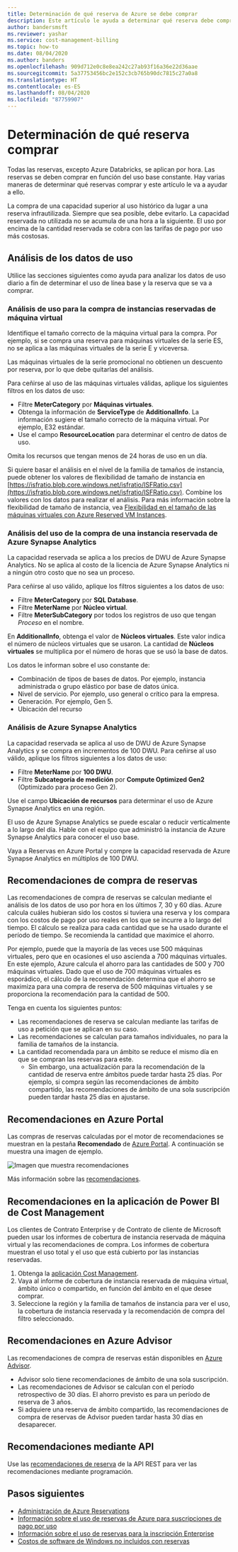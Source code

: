 ```yaml
---
title: Determinación de qué reserva de Azure se debe comprar
description: Este artículo le ayuda a determinar qué reserva debe comprar.
author: bandersmsft
ms.reviewer: yashar
ms.service: cost-management-billing
ms.topic: how-to
ms.date: 08/04/2020
ms.author: banders
ms.openlocfilehash: 909d712e0c8e8ea242c27ab93f16a36e22d36aae
ms.sourcegitcommit: 5a37753456bc2e152c3cb765b90dc7815c27a0a8
ms.translationtype: HT
ms.contentlocale: es-ES
ms.lasthandoff: 08/04/2020
ms.locfileid: "87759907"
---
```

# <a name="determine-what-reservation-to-purchase"></a>Determinación de qué reserva comprar

Todas las reservas, excepto Azure Databricks, se aplican por hora. Las reservas se deben comprar en función del uso base constante. Hay varias maneras de determinar qué reservas comprar y este artículo le va a ayudar a ello.

La compra de una capacidad superior al uso histórico da lugar a una reserva infrautilizada. Siempre que sea posible, debe evitarlo. La capacidad reservada no utilizada no se acumula de una hora a la siguiente. El uso por encima de la cantidad reservada se cobra con las tarifas de pago por uso más costosas.

## <a name="analyze-usage-data"></a>Análisis de los datos de uso

Utilice las secciones siguientes como ayuda para analizar los datos de uso diario a fin de determinar el uso de línea base y la reserva que se va a comprar.

### <a name="analyze-usage-for-a-vm-reserved-instance-purchase"></a>Análisis de uso para la compra de instancias reservadas de máquina virtual

Identifique el tamaño correcto de la máquina virtual para la compra. Por ejemplo, si se compra una reserva para máquinas virtuales de la serie ES, no se aplica a las máquinas virtuales de la serie E y viceversa.

Las máquinas virtuales de la serie promocional no obtienen un descuento por reserva, por lo que debe quitarlas del análisis.

Para ceñirse al uso de las máquinas virtuales válidas, aplique los siguientes filtros en los datos de uso:

- Filtre **MeterCategory** por **Máquinas virtuales**.
- Obtenga la información de **ServiceType** de **AdditionalInfo**. La información sugiere el tamaño correcto de la máquina virtual. Por ejemplo, E32 estándar.
- Use el campo **ResourceLocation** para determinar el centro de datos de uso.

Omita los recursos que tengan menos de 24 horas de uso en un día.

Si quiere basar el análisis en el nivel de la familia de tamaños de instancia, puede obtener los valores de flexibilidad de tamaño de instancia en [https://isfratio.blob.core.windows.net/isfratio/ISFRatio.csv](https://isfratio.blob.core.windows.net/isfratio/ISFRatio.csv). Combine los valores con los datos para realizar el análisis. Para más información sobre la flexibilidad de tamaño de instancia, vea [Flexibilidad en el tamaño de las máquinas virtuales con Azure Reserved VM Instances](../../virtual-machines/windows/reserved-vm-instance-size-flexibility.md).

### <a name="analyze-usage-for-an-azure-synapse-analytics-reserved-instance-purchase"></a>Análisis del uso de la compra de una instancia reservada de Azure Synapse Analytics

La capacidad reservada se aplica a los precios de DWU de Azure Synapse Analytics. No se aplica al costo de la licencia de Azure Synapse Analytics ni a ningún otro costo que no sea un proceso.

Para ceñirse al uso válido, aplique los filtros siguientes a los datos de uso:


- Filtre **MeterCategory** por **SQL Database**.
- Filtre **MeterName** por **Núcleo virtual**.
- Filtre **MeterSubCategory** por todos los registros de uso que tengan _Proceso_ en el nombre.

En **AdditionalInfo**, obtenga el valor de **Núcleos virtuales**. Este valor indica el número de núcleos virtuales que se usaron. La cantidad de **Núcleos virtuales** se multiplica por el número de horas que se usó la base de datos.

Los datos le informan sobre el uso constante de:

- Combinación de tipos de bases de datos. Por ejemplo, instancia administrada o grupo elástico por base de datos única.
- Nivel de servicio. Por ejemplo, uso general o crítico para la empresa.
- Generación. Por ejemplo, Gen 5.
- Ubicación del recurso

### <a name="analysis-for-azure-synapse-analytics"></a>Análisis de Azure Synapse Analytics

La capacidad reservada se aplica al uso de DWU de Azure Synapse Analytics y se compra en incrementos de 100 DWU. Para ceñirse al uso válido, aplique los filtros siguientes a los datos de uso:

- Filtre **MeterName** por **100 DWU**.
- Filtre **Subcategoría de medición** por **Compute Optimized Gen2** (Optimizado para proceso Gen 2).

Use el campo **Ubicación de recursos** para determinar el uso de Azure Synapse Analytics en una región.

El uso de Azure Synapse Analytics se puede escalar o reducir verticalmente a lo largo del día. Hable con el equipo que administró la instancia de Azure Synapse Analytics para conocer el uso base.

Vaya a Reservas en Azure Portal y compre la capacidad reservada de Azure Synapse Analytics en múltiplos de 100 DWU.

## <a name="reservation-purchase-recommendations"></a>Recomendaciones de compra de reservas

Las recomendaciones de compra de reservas se calculan mediante el análisis de los datos de uso por hora en los últimos 7, 30 y 60 días. Azure calcula cuáles hubieran sido los costos si tuviera una reserva y los compara con los costos de pago por uso reales en los que se incurre a lo largo del tiempo. El cálculo se realiza para cada cantidad que se ha usado durante el período de tiempo. Se recomienda la cantidad que maximice el ahorro.

Por ejemplo, puede que la mayoría de las veces use 500 máquinas virtuales, pero que en ocasiones el uso ascienda a 700 máquinas virtuales. En este ejemplo, Azure calcula el ahorro para las cantidades de 500 y 700 máquinas virtuales. Dado que el uso de 700 máquinas virtuales es esporádico, el cálculo de la recomendación determina que el ahorro se maximiza para una compra de reserva de 500 máquinas virtuales y se proporciona la recomendación para la cantidad de 500.

Tenga en cuenta los siguientes puntos:

- Las recomendaciones de reserva se calculan mediante las tarifas de uso a petición que se aplican en su caso.
- Las recomendaciones se calculan para tamaños individuales, no para la familia de tamaños de la instancia.
- La cantidad recomendada para un ámbito se reduce el mismo día en que se compran las reservas para este.
    - Sin embargo, una actualización para la recomendación de la cantidad de reserva entre ámbitos puede tardar hasta 25 días. Por ejemplo, si compra según las recomendaciones de ámbito compartido, las recomendaciones de ámbito de una sola suscripción pueden tardar hasta 25 días en ajustarse.

## <a name="recommendations-in-the-azure-portal"></a>Recomendaciones en Azure Portal

Las compras de reservas calculadas por el motor de recomendaciones se muestran en la pestaña **Recomendado** de [Azure Portal](https://portal.azure.com/#blade/Microsoft_Azure_Reservations/CreateBlade/referrer/docs). A continuación se muestra una imagen de ejemplo.

![Imagen que muestra recomendaciones](./media/determine-reservation-purchase/select-product-ri.png)

Más información sobre las [recomendaciones](reserved-instance-purchase-recommendations.md#recommendations-in-the-azure-portal).

## <a name="recommendations-in-the-cost-management-power-bi-app"></a>Recomendaciones en la aplicación de Power BI de Cost Management

Los clientes de Contrato Enterprise y de Contrato de cliente de Microsoft pueden usar los informes de cobertura de instancia reservada de máquina virtual y las recomendaciones de compra. Los informes de cobertura muestran el uso total y el uso que está cubierto por las instancias reservadas.

1. Obtenga la [aplicación Cost Management](https://appsource.microsoft.com/product/power-bi/costmanagement.azurecostmanagementapp).
2. Vaya al informe de cobertura de instancia reservada de máquina virtual, ámbito único o compartido, en función del ámbito en el que desee comprar.
3. Seleccione la región y la familia de tamaños de instancia para ver el uso, la cobertura de instancia reservada y la recomendación de compra del filtro seleccionado.

## <a name="recommendations-in-azure-advisor"></a>Recomendaciones en Azure Advisor

Las recomendaciones de compra de reservas están disponibles en [Azure Advisor](https://portal.azure.com/#blade/Microsoft_Azure_Expert/AdvisorMenuBlade/overview).

- Advisor solo tiene recomendaciones de ámbito de una sola suscripción.
- Las recomendaciones de Advisor se calculan con el período retrospectivo de 30 días. El ahorro previsto es para un período de reserva de 3 años.
- Si adquiere una reserva de ámbito compartido, las recomendaciones de compra de reservas de Advisor pueden tardar hasta 30 días en desaparecer.

## <a name="recommendations-using-apis"></a>Recomendaciones mediante API

Use las [recomendaciones de reserva](/rest/api/consumption/reservationrecommendations/list) de la API REST para ver las recomendaciones mediante programación.

## <a name="next-steps"></a>Pasos siguientes

- [Administración de Azure Reservations](manage-reserved-vm-instance.md)
- [Información sobre el uso de reservas de Azure para suscripciones de pago por uso](understand-reserved-instance-usage.md)
- [Información sobre el uso de reservas para la inscripción Enterprise](understand-reserved-instance-usage-ea.md)
- [Costos de software de Windows no incluidos con reservas](reserved-instance-windows-software-costs.md)